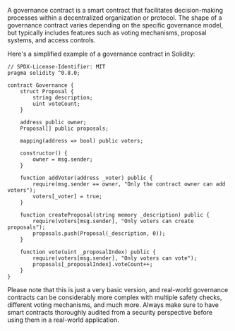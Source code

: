 A governance contract is a smart contract that facilitates decision-making processes within a decentralized organization or protocol. The shape of a governance contract varies depending on the specific governance model, but typically includes features such as voting mechanisms, proposal systems, and access controls.

Here's a simplified example of a governance contract in Solidity:

```solidity
// SPDX-License-Identifier: MIT
pragma solidity ^0.8.0;

contract Governance {
    struct Proposal {
        string description;
        uint voteCount;
    }

    address public owner;
    Proposal[] public proposals;

    mapping(address => bool) public voters;

    constructor() {
        owner = msg.sender;
    }

    function addVoter(address _voter) public {
        require(msg.sender == owner, "Only the contract owner can add voters");
        voters[_voter] = true;
    }

    function createProposal(string memory _description) public {
        require(voters[msg.sender], "Only voters can create proposals");
        proposals.push(Proposal(_description, 0));
    }

    function vote(uint _proposalIndex) public {
        require(voters[msg.sender], "Only voters can vote");
        proposals[_proposalIndex].voteCount++;
    }
}
```

Please note that this is just a very basic version, and real-world governance contracts can be considerably more complex with multiple safety checks, different voting mechanisms, and much more. Always make sure to have smart contracts thoroughly audited from a security perspective before using them in a real-world application.